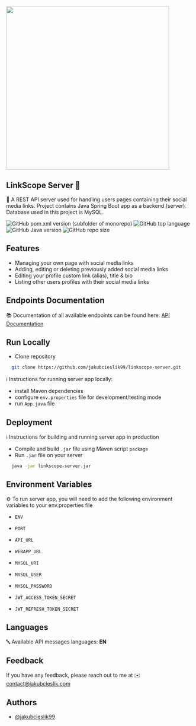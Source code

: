 # <img src="https://i.ibb.co/kHCcrV0/linkscope-1.png" width="440">

## LinkScope Server 🔗

📌 A REST API server used for handling users pages containing their social media links. Project contains Java Spring Boot app
as a backend (server). Database used in this project is MySQL.

![GitHub pom.xml version (subfolder of monorepo)](https://img.shields.io/badge/server%20version-1.0.0-orange)
![GitHub top language](https://img.shields.io/github/languages/top/jakubcieslik99/linkscope-server)
![GitHub Java version](https://img.shields.io/badge/java%20version-17-yellowgreen)
![GitHub repo size](https://img.shields.io/github/repo-size/jakubcieslik99/linkscope-server)

## Features

- Managing your own page with social media links
- Adding, editing or deleting previously added social media links
- Editing your profile custom link (alias), title & bio
- Listing other users profiles with their social media links

## Endpoints Documentation

📚 Documentation of all available endpoints can be found here:
[API Documentation](https://documenter.getpostman.com/view/20607862/2s93JqRQ5s)

## Run Locally

- Clone repository

```bash
  git clone https://github.com/jakubcieslik99/linkscope-server.git
```

ℹ️ Instructions for running server app locally:

- install Maven dependencies
- configure `env.properties` file for development/testing mode
- run `App.java` file

## Deployment

ℹ️ Instructions for building and running server app in production

- Compile and build `.jar` file using Maven script `package`
- Run `.jar` file on your server

```bash
  java -jar linkscope-server.jar
```

## Environment Variables

⚙️ To run server app, you will need to add the following environment variables to your env.properties file

- `ENV`

- `PORT`

- `API_URL`

- `WEBAPP_URL`

- `MYSQL_URI`

- `MYSQL_USER`

- `MYSQL_PASSWORD`

- `JWT_ACCESS_TOKEN_SECRET`

- `JWT_REFRESH_TOKEN_SECRET`

## Languages

🔤 Available API messages languages: **EN**

## Feedback

If you have any feedback, please reach out to me at ✉️ contact@jakubcieslik.com

## Authors

- [@jakubcieslik99](https://www.github.com/jakubcieslik99)
